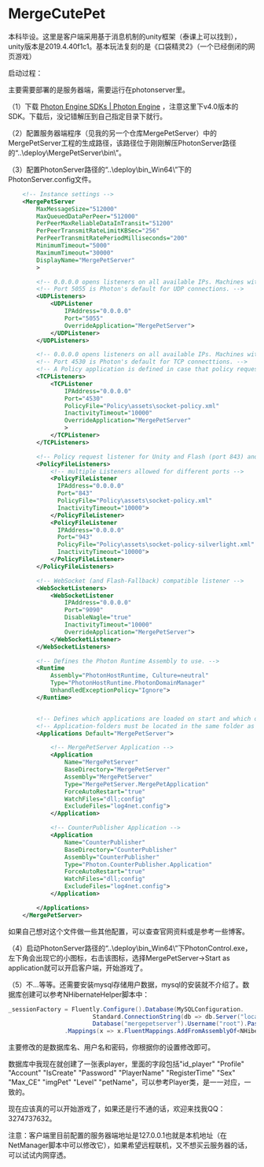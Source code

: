 # MergeCutePet
本科毕设。这里是客户端采用基于消息机制的unity框架（泰课上可以找到），unity版本是2019.4.40f1c1。基本玩法复刻的是《口袋精灵2》（一个已经倒闭的网页游戏）



启动过程：

主要需要部署的是服务器端，需要运行在photonserver里。

（1）下载 [Photon Engine SDKs | Photon Engine](https://www.photonengine.com/zh-CN/sdks#server-sdkserverserver) ，注意这里下v4.0版本的SDK。下载后，没记错解压到自己指定目录下就行。

（2）配置服务器端程序（见我的另一个仓库MergePetServer）中的MergePetServer工程的生成路径，该路径位于刚刚解压PhotonServer路径的“..\deploy\MergePetServer\bin\”。

（3）配置PhotonServer路径的“..\deploy\bin_Win64\”下的PhotonServer.config文件。

```xml
	<!-- Instance settings -->
	<MergePetServer
		MaxMessageSize="512000"
		MaxQueuedDataPerPeer="512000"
		PerPeerMaxReliableDataInTransit="51200"
		PerPeerTransmitRateLimitKBSec="256"
		PerPeerTransmitRatePeriodMilliseconds="200"
		MinimumTimeout="5000"
		MaximumTimeout="30000"
		DisplayName="MergePetServer"
		>

		<!-- 0.0.0.0 opens listeners on all available IPs. Machines with multiple IPs should define the correct one here. -->
		<!-- Port 5055 is Photon's default for UDP connections. -->
		<UDPListeners>
			<UDPListener
				IPAddress="0.0.0.0"
				Port="5055"
				OverrideApplication="MergePetServer">
			</UDPListener>
		</UDPListeners>

		<!-- 0.0.0.0 opens listeners on all available IPs. Machines with multiple IPs should define the correct one here. -->
		<!-- Port 4530 is Photon's default for TCP connecttions. -->
		<!-- A Policy application is defined in case that policy requests are sent to this listener (known bug of some some flash clients) -->
		<TCPListeners>
			<TCPListener
				IPAddress="0.0.0.0"
				Port="4530"
				PolicyFile="Policy\assets\socket-policy.xml"
				InactivityTimeout="10000"
				OverrideApplication="MergePetServer"
				>
			</TCPListener>
		</TCPListeners>

		<!-- Policy request listener for Unity and Flash (port 843) and Silverlight (port 943)  -->
		<PolicyFileListeners>
			<!-- multiple Listeners allowed for different ports -->
			<PolicyFileListener
			  IPAddress="0.0.0.0"
			  Port="843"
			  PolicyFile="Policy\assets\socket-policy.xml"
			  InactivityTimeout="10000">
			</PolicyFileListener>
			<PolicyFileListener
			  IPAddress="0.0.0.0"
			  Port="943"
			  PolicyFile="Policy\assets\socket-policy-silverlight.xml"
			  InactivityTimeout="10000">
			</PolicyFileListener>
		</PolicyFileListeners>

		<!-- WebSocket (and Flash-Fallback) compatible listener -->
		<WebSocketListeners>
			<WebSocketListener
				IPAddress="0.0.0.0"
				Port="9090"
				DisableNagle="true"
				InactivityTimeout="10000"
				OverrideApplication="MergePetServer">
			</WebSocketListener>
		</WebSocketListeners>

		<!-- Defines the Photon Runtime Assembly to use. -->
		<Runtime
			Assembly="PhotonHostRuntime, Culture=neutral"
			Type="PhotonHostRuntime.PhotonDomainManager"
			UnhandledExceptionPolicy="Ignore">
		</Runtime>


		<!-- Defines which applications are loaded on start and which of them is used by default. Make sure the default application is defined. -->
		<!-- Application-folders must be located in the same folder as the bin_win32 folders. The BaseDirectory must include a "bin" folder. -->
		<Applications Default="MergePetServer">

			<!-- MergePetServer Application -->
			<Application
				Name="MergePetServer"
				BaseDirectory="MergePetServer"
				Assembly="MergePetServer"
				Type="MergePetServer.MergePetApplication"
				ForceAutoRestart="true"
				WatchFiles="dll;config"
				ExcludeFiles="log4net.config">
			</Application>

			<!-- CounterPublisher Application -->
			<Application
				Name="CounterPublisher"
				BaseDirectory="CounterPublisher"
				Assembly="CounterPublisher"
				Type="Photon.CounterPublisher.Application"
				ForceAutoRestart="true"
				WatchFiles="dll;config"
				ExcludeFiles="log4net.config">
			</Application>

		</Applications>
	</MergePetServer>
```

如果自己想对这个文件做一些其他配置，可以查查官网资料或是参考一些博客。

（4）启动PhotonServer路径的“..\deploy\bin_Win64\”下PhotonControl.exe，左下角会出现它的小图标，右击该图标，选择MergePetServer->Start as application就可以开启客户端，开始游戏了。

（5）不...等等。还需要安装mysql存储用户数据，mysql的安装就不介绍了。数据库创建可以参考NHibernateHelper脚本中：

```c#
_sessionFactory = Fluently.Configure().Database(MySQLConfiguration.
                        Standard.ConnectionString(db => db.Server("localhost").
                        Database("mergepetserver").Username("root").Password("123456")))
                .Mappings(x => x.FluentMappings.AddFromAssemblyOf<NHibernateHelper>()).BuildSessionFactory();
```

主要修改的是数据库名、用户名和密码，你根据你的设置修改即可。

数据库中我现在就创建了一张表player，里面的字段包括"id_player"	"Profile"	"Account"	"IsCreate"	"Password"	"PlayerName"	"RegisterTime"	"Sex"	"Max_CE"	"imgPet"	"Level"	"petName"，可以参考Player类，是一一对应，一致的。

现在应该真的可以开始游戏了，如果还是行不通的话，欢迎来找我QQ：3274737632。

注意：客户端里目前配置的服务器端地址是127.0.0.1也就是本机地址（在NetManager脚本中可以修改它），如果希望远程联机，又不想买云服务器的话，可以试试内网穿透。